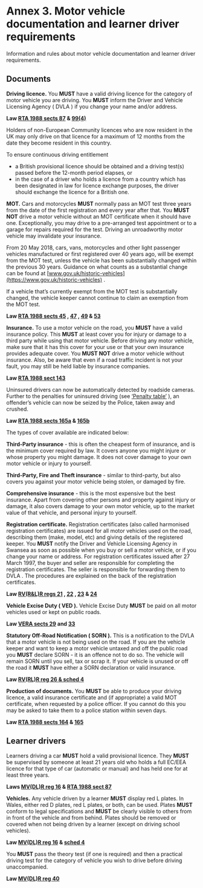 
# Annex 3. Motor vehicle documentation and learner driver requirements

Information and rules about motor vehicle documentation and learner driver requirements.

## Documents

**Driving licence.** You **MUST** have a valid driving licence for the category of motor vehicle you are driving. You **MUST** inform the Driver and Vehicle Licensing Agency ( DVLA ) if you change your name and/or address.

**Law [RTA 1988 sects 87](http://www.legislation.gov.uk/ukpga/1988/52/section/87) & [99(4)](http://www.legislation.gov.uk/ukpga/1988/52/section/99)**

Holders of non-European Community licences who are now resident in the UK may only drive on that licence for a maximum of 12 months from the date they become resident in this country.

To ensure continuous driving entitlement

* a British provisional licence should be obtained and a driving test(s) passed before the 12-month period elapses, or
* in the case of a driver who holds a licence from a country which has been designated in law for licence exchange purposes, the driver should exchange the licence for a British one.

**MOT.** Cars and motorcycles **MUST** normally pass an MOT test three years from the date of the first registration and every year after that. You **MUST NOT** drive a motor vehicle without an MOT certificate when it should have one. Exceptionally, you may drive to a pre-arranged test appointment or to a garage for repairs required for the test. Driving an unroadworthy motor vehicle may invalidate your insurance.

From 20 May 2018, cars, vans, motorcycles and other light passenger vehicles manufactured or first registered over 40 years ago, will be exempt from the MOT test, unless the vehicle has been substantially changed within the previous 30 years. Guidance on what counts as a substantial change can be found at [www.gov.uk/historic-vehicles](https://www.gov.uk/historic-vehicles) .

If a vehicle that’s currently exempt from the MOT test is substantially changed, the vehicle keeper cannot continue to claim an exemption from the MOT test.

**Law [RTA 1988 sects 45](http://www.legislation.gov.uk/ukpga/1988/52/section/45) , [47](http://www.legislation.gov.uk/ukpga/1988/52/section/47) , [49](http://www.legislation.gov.uk/ukpga/1988/52/section/49) & [53](http://www.legislation.gov.uk/ukpga/1988/52/section/53)**

**Insurance.** To use a motor vehicle on the road, you **MUST** have a valid insurance policy. This **MUST** at least cover you for injury or damage to a third party while using that motor vehicle. Before driving any motor vehicle, make sure that it has this cover for your use or that your own insurance provides adequate cover. You **MUST NOT** drive a motor vehicle without insurance. Also, be aware that even if a road traffic incident is not your fault, you may still be held liable by insurance companies.

**Law [RTA 1988 sect 143](http://www.legislation.gov.uk/ukpga/1988/52/section/143)**

Uninsured drivers can now be automatically detected by roadside cameras. Further to the penalties for uninsured driving (see [‘Penalty table’](annex-5-penalties.md#penaltytable) ), an offender’s vehicle can now be seized by the Police, taken away and crushed.

**Law [RTA 1988 sects 165a](http://www.legislation.gov.uk/ukpga/1988/52/section/165A) & [165b](http://www.legislation.gov.uk/ukpga/1988/52/section/165B)**

The types of cover available are indicated below:

**Third-Party insurance** - this is often the cheapest form of insurance, and is the minimum cover required by law. It covers anyone you might injure or whose property you might damage. It does not cover damage to your own motor vehicle or injury to yourself.

**Third-Party, Fire and Theft insurance** - similar to third-party, but also covers you against your motor vehicle being stolen, or damaged by fire.

**Comprehensive insurance** - this is the most expensive but the best insurance. Apart from covering other persons and property against injury or damage, it also covers damage to your own motor vehicle, up to the market value of that vehicle, and personal injury to yourself.

**Registration certificate.** Registration certificates (also called harmonised registration certificates) are issued for all motor vehicles used on the road, describing them (make, model, etc) and giving details of the registered keeper. You **MUST** notify the Driver and Vehicle Licensing Agency in Swansea as soon as possible when you buy or sell a motor vehicle, or if you change your name or address. For registration certificates issued after 27 March 1997, the buyer and seller are responsible for completing the registration certificates. The seller is responsible for forwarding them to DVLA . The procedures are explained on the back of the registration certificates.

**Law [RV(R&L)R regs 21](http://www.legislation.gov.uk/uksi/2002/2742/regulation/21/made) , [22](http://www.legislation.gov.uk/uksi/2002/2742/regulation/22/made) , [23](http://www.legislation.gov.uk/uksi/2002/2742/regulation/23/made) & [24](http://www.legislation.gov.uk/uksi/2002/2742/regulation/24/made)**

**Vehicle Excise Duty ( VED ).** Vehicle Excise Duty **MUST** be paid on all motor vehicles used or kept on public roads.

**Law [VERA sects 29](http://www.legislation.gov.uk/ukpga/1994/22/section/29) and [33](http://www.legislation.gov.uk/ukpga/1994/22/section/33)**

**Statutory Off-Road Notification ( SORN ).** This is a notification to the DVLA that a motor vehicle is not being used on the road. If you are the vehicle keeper and want to keep a motor vehicle untaxed and off the public road you **MUST** declare SORN - it is an offence not to do so. The vehicle will remain SORN until you sell, tax or scrap it. If your vehicle is unused or off the road it **MUST** have either a SORN declaration or valid insurance.

**Law [RV(RL)R reg 26 & sched 4](http://www.legislation.gov.uk/uksi/2002/2742/regulation/26/made)**

**Production of documents.** You **MUST** be able to produce your driving licence, a valid insurance certificate and (if appropriate) a valid MOT certificate, when requested by a police officer. If you cannot do this you may be asked to take them to a police station within seven days.

**Law [RTA 1988 sects 164](http://www.legislation.gov.uk/ukpga/1988/52/section/164) & [165](http://www.legislation.gov.uk/ukpga/1988/52/section/165)**

## Learner drivers

Learners driving a car **MUST** hold a valid provisional licence. They **MUST** be supervised by someone at least 21 years old who holds a full EC/EEA licence for that type of car (automatic or manual) and has held one for at least three years.

**Laws [MV(DL)R reg 16](http://www.legislation.gov.uk/uksi/1999/2864/regulation/16/made) & [RTA 1988 sect 87](http://www.legislation.gov.uk/ukpga/1988/52/section/87)**

**Vehicles.** Any vehicle driven by a learner **MUST** display red L plates. In Wales, either red D plates, red L plates, or both, can be used. Plates **MUST** conform to legal specifications and **MUST** be clearly visible to others from in front of the vehicle and from behind. Plates should be removed or covered when not being driven by a learner (except on driving school vehicles).

**Law [MV(DL)R reg 16](http://www.legislation.gov.uk/uksi/1999/2864/regulation/16/made) & [sched 4](http://www.legislation.gov.uk/uksi/1999/2864/schedule/4/made)**

You **MUST** pass the theory test (if one is required) and then a practical driving test for the category of vehicle you wish to drive before driving unaccompanied.

**Law [MV(DL)R reg 40](http://www.legislation.gov.uk/uksi/1999/2864/regulation/40/made)**

